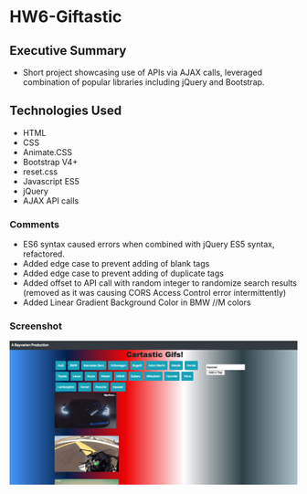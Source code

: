 # HW6-Giftastic

## Executive Summary
* Short project showcasing use of APIs via AJAX calls, leveraged combination of popular libraries including jQuery and Bootstrap.

## Technologies Used
* HTML
* CSS
* Animate.CSS
* Bootstrap V4+
* reset.css
* Javascript ES5
* jQuery
* AJAX API calls

### Comments
* ES6 syntax caused errors when combined with jQuery ES5 syntax, refactored.
* Added edge case to prevent adding of blank tags
* Added edge case to prevent adding of duplicate tags
* Added offset to API call with random integer to randomize search results (removed as it was causing CORS Access Control error intermittently)
* Added Linear Gradient Background Color in BMW //M colors

### Screenshot
![screenshot](./assets/images/screenshot.png "Screenshot")